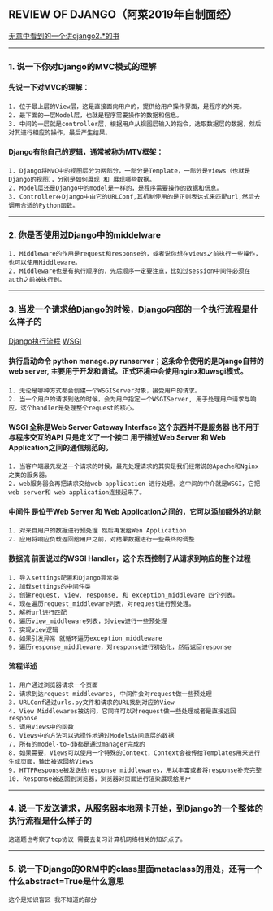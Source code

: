 ## REVIEW OF DJANGO（阿菜2019年自制面经）

[无意中看到的一个讲django2.*的书](https://djangobook.com/)

------------
### 1. 说一下你对Django的MVC模式的理解
#### 先说一下对MVC的理解：
    1. 位于最上层的View层，这是直接面向用户的，提供给用户操作界面，是程序的外壳。
    2. 最下面的一层Model层，也就是程序需要操作的数据和信息。
    3. 中间的一层就是controller层，根据用户从视图层输入的指令，选取数据层的数据，然后对其进行相应的操作，最后产生结果。
#### Django有他自己的逻辑，通常被称为MTV框架：
    1. Django将MVC中的视图层分为两部分，一部分是Template，一部分是views（也就是Django的视图），分别是如何展现 和 展现哪些数据。
    2. Model层还是Django中的model是一样的，是程序需要操作的数据和信息。
    3. Controller在Django中由它的URLConf,其机制使用的是正则表达式来匹配url,然后去调用合适的Python函数。

-------------
### 2. 你是否使用过Django中的middelware
    1. Middleware的作用是request和response的，或者说你想在views之前执行一些操作，也可以使用Middleware。
    2. Middleware也是有执行顺序的，先后顺序一定要注意，比如过session中间件必须在auth之前被执行到。

-------------
### 3. 当发一个请求给Django的时候，Django内部的一个执行流程是什么样子的
[Django执行流程](https://juejin.im/post/5a6c4cc2f265da3e4c080605)
[WSGI](https://www.jianshu.com/p/679dee0a4193)
    
#### 执行启动命令 python manage.py runserver；这条命令使用的是Django自带的web server, 主要用于开发和调试。正式环境中会使用nginx和uwsgi模式。
    1. 无论是哪种方式都会创建一个WSGIServer对象，接受用户的请求。
    2. 当一个用户的请求到达的时候，会为用户指定一个WSGIServer, 用于处理用户请求与响应，这个handler是处理整个request的核心。

#### WSGI 全称是Web Server Gateway Interface 这个东西并不是服务器 也不用于与程序交互的API 只是定义了一个接口 用于描述Web Server 和 Web Application之间的通信规范的。
    1. 当客户端最先发送一个请求的时候，最先处理请求的其实是我们经常说的Apache和Nginx之类的服务器。
    2. web服务器会再把请求交给web application 进行处理。这中间的中介就是WSGI，它把web server和 web application连接起来了。

#### 中间件 是位于Web Server 和 Web Application之间的，它可以添加额外的功能
    1. 对来自用户的数据进行预处理 然后再发给Wen Application
    2. 应用将响应负载返回给用户之前，对结果数据进行一些最终的调整

#### 数据流 前面说过的WSGI Handler，这个东西控制了从请求到响应的整个过程
    1. 导入settings配置和Django异常类
    2. 加载settings的中间件类
    3. 创建request, view, response, 和 exception_middleware 四个列表。
    4. 现在遍历request_middleware列表，对request进行预处理。
    5. 解析url进行匹配
    6. 遍历view_middleware列表，对view进行一些预处理
    7. 实现view逻辑
    8. 如果引发异常 就循环遍历exception_middleware
    9. 遍历response_middleware，对response进行初始化，然后返回response

#### 流程详述
    1. 用户通过浏览器请求一个页面
    2. 请求到达request middlewares, 中间件会对request做一些预处理
    3. URLConf通过urls.py文件和请求的URL找到对应的View
    4. View Middlewares被访问，它同样可以对request做一些处理或者是直接返回response
    5. 调用Views中的函数
    6. Views中的方法可以选择性地通过Models访问底层的数据
    7. 所有的model-to-db都是通过manager完成的
    8. 如果需要，Views可以使用一个特殊的Context，Context会被传给Templates用来进行生成页面，输出被返回给Views
    9. HTTPResponse被发送给response middlewares，用以丰富或者将response补充完整
    10. Response被返回到浏览器，浏览器对页面进行渲染展现给用户

-------------
### 4. 说一下发送请求，从服务器本地网卡开始，到Django的一个整体的执行流程是什么样子的
    这道题也考察了tcp协议 需要去复习计算机网络相关的知识点了。 

-------------
### 5. 说一下Django的ORM中的class里面metaclass的用处，还有一个什么abstract=True是什么意思
    这个是知识盲区 我不知道的部分
